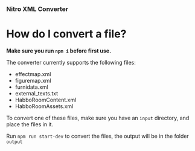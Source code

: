 ### Nitro XML Converter

# How do I convert a file?

**Make sure you run ``npm i`` before first use.**

The converter currently supports the following files:

- effectmap.xml
- figuremap.xml
- furnidata.xml
- external_texts.txt
- HabboRoomContent.xml
- HabboRoomAssets.xml

To convert one of these files, make sure you have an ``input`` directory, and place the files in it.

Run `npm run start-dev` to convert the files, the output will be in the folder ``output``
